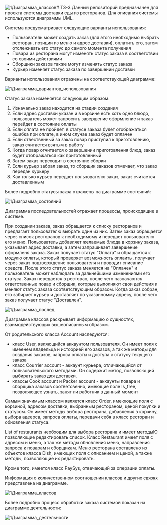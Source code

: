 ![1Диаграмма_классов](https://github.com/general-suluguni/TZ-3/assets/167622542/19734c83-8576-4a94-a3f7-5e457a059a0f)# ТЗ-3
Данный репозиторий предназначен для проекта системы доставки еды из ресторанов. Для описания системы используются диаграммы UML.


Система предусматривает следующие варианты использования:
- Пользователь может создать заказ (для этого необходимо выбрать ресторан, позиции из меню и адрес доставки), оплатить его, затем отслеживать его статус до самого момента получения
- Повара из ресторана могут изменять статус заказа в соответствии со своими действиями
- Сборщики заказов также могут изменять статус заказа
- Курьер изменяет статус заказа по завершении доставки
  
Варианты использования отражены на соответствующей диаграмме:

![1Диаграмма_вариантов_использования](https://github.com/general-suluguni/TZ-3/assets/167622542/b23e0419-c30d-4660-b632-1c55fb1f619d)

Статус заказа изменяется следующим образом:
1) Изначально заказ находится на стадии создания
2) Если адрес доставки указан и в корзине есть хоть одно блюдо, пользователь может запросить завершение оформление и заказ перейдет в состояние оплаты
3) Если оплата не пройдет, в статусе заказа будет отображаться ошибка при оплате, в ином случае заказ будет оплачен
4) Если отвественный за заказ повар приступил к приготовлению, заказ считается взятым в работу
5) Когда повар отчитается о завершении приготовления блюд, заказ будет отображаться как приготовленный
6) Затем заказ переходит в состояние сборки
7) Если курьер забрал заказ, то сборщик заказов отмечает, что заказ передан курьеру
8) Как только курьер передает пользователю заказ, заказ считается доставленным

Более подробно статусы закза отражены на диаграмме состояний:

![1Диаграмма_состояний](https://github.com/general-suluguni/TZ-3/assets/167622542/587cd68b-c696-47a9-b89c-69aba31c96cb)

Диаграмма последовтельностей отражает процессы, происходящие в системе.

При создании заказа, заказ обращается к списку ресторанов и предлагает пользователю выбрать один из них. Затем заказ обращается через список ресторанов к необходимому и передает пользователю его меню. Пользователь добавляет желаемые блюда в корзину заказа, указывает адрес доставки, а затем запрашивает завершение оформленя заказа. Заказ получает статус "Оплата" и обращается к модулю оплаты, который проверяет возможность оплаиты, получает через заказ подтверждение пользователя и проводит списание средств. После этого статус заказа меняется на "Оплачен" и пользователь может наблюдать за дальнейшими изменениями его статуса. Заказ передается в ресторан, после чего назначаются ответственные повар и сборщик, которые выполняют свои действия и меняют статус заказа соответствующим образом. Когда заказ собран, его забирает курьер и доставляет по указанномму адресу, после чего заказ получает статус "Доставлен".

![1Диаграмма_послед](https://github.com/general-suluguni/TZ-3/assets/167622542/21c32694-4c7c-4627-bc08-42051dc39c34)

Диаграмма классов раскрывает информацию о сущностях, взаимодействующих вышеописанным образом.

От родительского класса Account наследуются:
- класс User, являющийся аккаунтом пользователя. Он имеет поля с имеенем владельца и истоорией его заказов, а так же методы для создания заказов, запроса оплаты и доступа к статусу текущего заказа
- класс Courrier account - аккаунт курьера, отличающийся от пользовательского методами. Он содержит метод, позволяющий выбирать заказ для доставки.
- классы Cook account и Packer account - аккаунты повара и сборщика заказов соответсвенно, имеющие поле Is_free, позволяющее узнать, занят ли работник в данный момент

Самым значимым классом является класс Order, имеюющие поля с корзиной, адресом доставки, выбранным рестораном, ценой покупки и статусом. Он имеет методы выбора ресторана, добавления в корзину, выбора адеерса, запроса оплаты, передачи себя в класс ресторан и обновления статуса.

List of restaurants необходим для выбора ресторана и имеет методыЮ позволяющие редактировать список. Класс Restaurant имеет поля с адресом и меню, а так же методы обновления меню, направления запроса к поварам и сборщикам. Меню ресторана составлено из объектов класса Dish, имеющих поля с описанием и ценой, а также методы, позволяющие их редактировать.

Кроме того, имеется класс PaySys, отвечающий за операции оплаты.

Информация о количественном соотношении классов и других связях представлена на диаграмме.

![1Диаграмма_классов](https://github.com/general-suluguni/TZ-3/assets/167622542/52690678-a229-4448-b29f-3a9b0184007c)

Более подробно процесс обработки заказа системой показан на диаграмме деятельности:

![1Диаграмма_деятельности](https://github.com/general-suluguni/TZ-3/assets/167622542/4b065730-c581-4011-a6d4-3af694d3d6a3)
